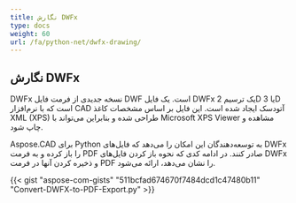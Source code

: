 ```yaml
---
title: نگارش DWFx
type: docs
weight: 60
url: /fa/python-net/dwfx-drawing/
---
```


## **نگارش DWFx**
DWFx نسخه جدیدی از فرمت فایل DWF است. یک فایل DWFx یک ترسیم 2D یا 3D است که با نرم‌افزار CAD آتودسک ایجاد شده است. این فایل بر اساس مشخصات کاغذ XML (XPS) طراحی شده و بنابراین می‌تواند با Microsoft XPS Viewer مشاهده و چاپ شود.

Aspose.CAD برای Python به توسعه‌دهندگان این امکان را می‌دهد که فایل‌های DWFx را باز کرده و به فرمت PDF صادر کنند. در ادامه کدی که نحوه باز کردن فایل‌های DWFx و ذخیره کردن آنها در فرمت PDF را نشان می‌دهد، ارائه می‌شود.

{{< gist "aspose-com-gists" "511bcfad674670f7484dcd1c47480b11" "Convert-DWFX-to-PDF-Export.py" >}}
